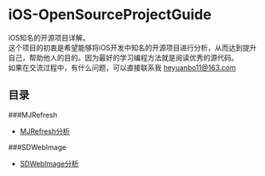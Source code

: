 # iOS-OpenSourceProjectGuide 
iOS知名的开源项目详解。         
这个项目的初衷是希望能够将iOS开发中知名的开源项目进行分析，从而达到提升自己，帮助他人的目的。因为最好的学习编程方法就是阅读优秀的源代码。    
如果在交流过程中，有什么问题，可以直接联系我 heyuanbo11@163.com

目录	
-- 	
###MJRefresh

- [MJRefresh分析](https://github.com/Hunter-HYB/iOS-OpenSourceProjectGuide/blob/master/MJRefresh%E5%88%86%E6%9E%90.md)

###SDWebImage
- [SDWebImage分析](https://github.com/Hunter-HYB/iOS-OpenSourceProjectGuide/blob/master/SDWebImage%E5%88%86%E6%9E%90.md)